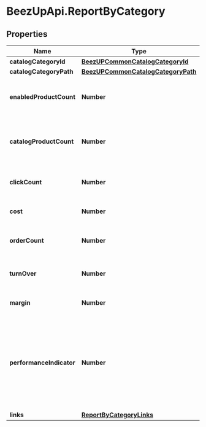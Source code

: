 # BeezUpApi.ReportByCategory

## Properties
Name | Type | Description | Notes
------------ | ------------- | ------------- | -------------
**catalogCategoryId** | [**BeezUPCommonCatalogCategoryId**](BeezUPCommonCatalogCategoryId.md) |  | 
**catalogCategoryPath** | [**BeezUPCommonCatalogCategoryPath**](BeezUPCommonCatalogCategoryPath.md) |  | [optional] 
**enabledProductCount** | **Number** | The enabled product count for this category | 
**catalogProductCount** | **Number** | The catalog product count related to this category | 
**clickCount** | **Number** | The click count for this category | 
**cost** | **Number** | The cost for this category | 
**orderCount** | **Number** | The order count for this category | 
**turnOver** | **Number** | The Turnover for this category | 
**margin** | **Number** | The margin for this category | 
**performanceIndicator** | **Number** | The performance indicator based on the performance indicator formula indicated in the request for this category | 
**links** | [**ReportByCategoryLinks**](ReportByCategoryLinks.md) |  | [optional] 


